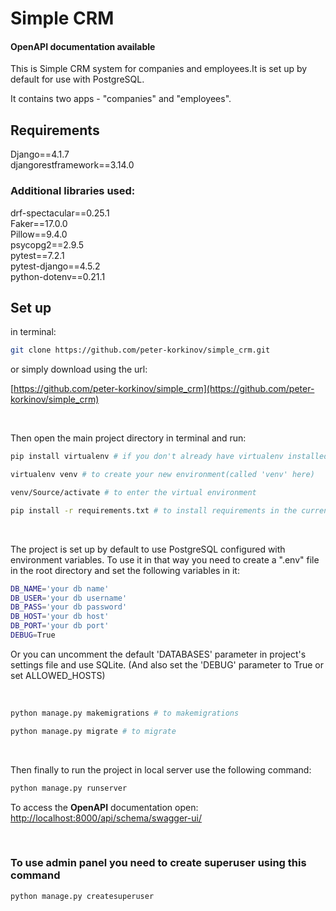 # Simple CRM

#### OpenAPI documentation available

This is Simple CRM system for companies and employees.It is set up by default for use with PostgreSQL.


It contains two apps - "companies" and "employees".

## Requirements

Django==4.1.7\
djangorestframework==3.14.0

### Additional libraries used:

drf-spectacular==0.25.1\
Faker==17.0.0\
Pillow==9.4.0\
psycopg2==2.9.5\
pytest==7.2.1\
pytest-django==4.5.2\
python-dotenv==0.21.1

## Set up
in terminal:

```bash
git clone https://github.com/peter-korkinov/simple_crm.git
```

or simply download using the url:

[https://github.com/peter-korkinov/simple_crm](https://github.com/peter-korkinov/simple_crm)

&nbsp;

Then open the main project directory in terminal and run:



```bash
pip install virtualenv # if you don't already have virtualenv installed
```
```bash
virtualenv venv # to create your new environment(called 'venv' here)
```
```bash
venv/Source/activate # to enter the virtual environment
```
```bash
pip install -r requirements.txt # to install requirements in the current environment
```
&nbsp;

The project is set up by default to use PostgreSQL configured with environment variables.
To use it in that way you need to create a ".env" file in the root directory and set the following variables in it:

```bash
DB_NAME='your db name'
DB_USER='your db username'
DB_PASS='your db password'
DB_HOST='your db host'
DB_PORT='your db port'
DEBUG=True
```

Or you can uncomment the default 'DATABASES' parameter in project's settings file and use SQLite.
(And also set the 'DEBUG' parameter to True or set ALLOWED_HOSTS)

&nbsp;


```bash 
python manage.py makemigrations # to makemigrations
```
```bash
python manage.py migrate # to migrate
```
&nbsp;


Then finally to run the project in local server use the following command:
```bash
python manage.py runserver
```

To access the **OpenAPI** documentation open:
[http://localhost:8000/api/schema/swagger-ui/](http://localhost:8000/api/schema/swagger-ui/)

&nbsp;

### To use admin panel you need to create superuser using this command

``` bash
python manage.py createsuperuser
```
